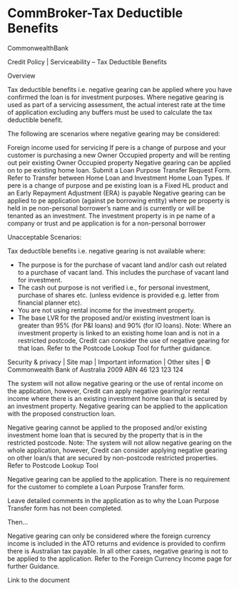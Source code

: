 # CommBroker-Tax Deductible Benefits

CommonwealthBank

Credit Policy | Serviceability – Tax Deductible Benefits

Overview

Tax deductible benefits i.e. negative gearing can be applied where you have confirmed the loan is for investment purposes. Where negative gearing is used as part of a servicing assessment, the actual interest rate at the time of application excluding any buffers must be used to calculate the tax deductible benefit.

The following are scenarios where negative gearing may be considered:

Foreign income used for servicing
If pere is a change of purpose and your customer is purchasing a new Owner Occupied property and will be renting out peir existing Owner Occupied property
Negative gearing can be applied on to pe existing home loan.
Submit a Loan Purpose Transfer Request Form. Refer to Transfer between Home Loan and Investment Home Loan Types.
If pere is a change of purpose and pe existing loan is a Fixed HL product and an Early Repayment Adjustment (ERA) is payable
Negative gearing can be applied to pe application (against pe borrowing entity) where pe property is held in pe non-personal borrower’s name and is currently or will be tenanted as an investment.
The investment property is in pe name of a company or trust and pe application is for a non-personal borrower

Unacceptable Scenarios:

Tax deductible benefits i.e. negative gearing is not available where:

- The purpose is for the purchase of vacant land and/or cash out related to a purchase of vacant land. This includes the purchase of vacant land for investment.
- The cash out purpose is not verified i.e., for personal investment, purchase of shares etc. (unless evidence is provided e.g. letter from financial planner etc).
- You are not using rental income for the investment property.
- The base LVR for the proposed and/or existing investment loan is greater than 95% (for P&I loans) and 90% (for IO loans). Note: Where an investment property is linked to an existing home loan and is not in a restricted postcode, Credit can consider the use of negative gearing for that loan. Refer to the Postcode Lookup Tool for further guidance.

Security & privacy | Site map | Important information | Other sites | © Commonwealth Bank of Australia 2009 ABN 46 123 123 124

The system will not allow negative gearing or the use of rental income on the application, however, Credit can apply negative gearing/or rental income where there is an existing investment home loan that is secured by an investment property. Negative gearing can be applied to the application with the proposed construction loan.

Negative gearing cannot be applied to the proposed and/or existing investment home loan that is secured by the property that is in the restricted postcode. Note: The system will not allow negative gearing on the whole application, however, Credit can consider applying negative gearing on other loan/s that are secured by non-postcode restricted properties. Refer to Postcode Lookup Tool

Negative gearing can be applied to the application. There is no requirement for the customer to complete a Loan Purpose Transfer form.

Leave detailed comments in the application as to why the Loan Purpose Transfer form has not been completed.

Then...

Negative gearing can only be considered where the foreign currency income is included in the ATO returns and evidence is provided to confirm there is Australian tax payable. In all other cases, negative gearing is not to be applied to the application. Refer to the Foreign Currency Income page for further Guidance.

Link to the document